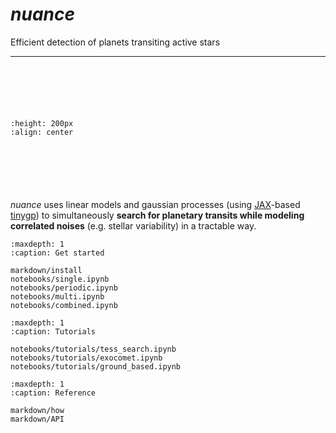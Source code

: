 # *nuance*

Efficient detection of planets transiting active stars

---

<div style="margin: 100px"></div>

```{image} _static/illu.png
:height: 200px
:align: center
```
<div style="margin: 100px"></div>

*nuance* uses linear models and gaussian processes (using [JAX](https://github.com/google/jax)-based [tinygp](https://github.com/dfm/tinygp)) to simultaneously **search for planetary transits while modeling correlated noises** (e.g. stellar variability) in a tractable way.

```{toctree}
:maxdepth: 1
:caption: Get started

markdown/install
notebooks/single.ipynb
notebooks/periodic.ipynb
notebooks/multi.ipynb
notebooks/combined.ipynb
```


```{toctree}
:maxdepth: 1
:caption: Tutorials

notebooks/tutorials/tess_search.ipynb
notebooks/tutorials/exocomet.ipynb
notebooks/tutorials/ground_based.ipynb
```

```{toctree}
:maxdepth: 1
:caption: Reference

markdown/how
markdown/API
```
